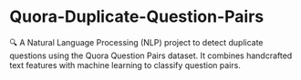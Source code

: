 # Quora-Duplicate-Question-Pairs
🔍 A Natural Language Processing (NLP) project to detect duplicate questions using the Quora Question Pairs dataset. It combines handcrafted text features with machine learning to classify question pairs. 
